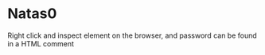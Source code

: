 # Natas0
Right click and inspect element on the browser, and password can be found in a HTML comment
